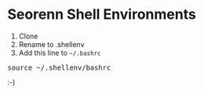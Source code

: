 Seorenn Shell Environments
==========================

1. Clone
2. Rename to .shellenv
3. Add this line to `~/.bashrc`

<pre>
source ~/.shellenv/bashrc
</pre>

:-)
